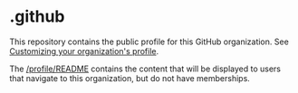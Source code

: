 # .github

This repository contains the public profile for this GitHub organization. See [Customizing your organization's profile](https://docs.github.com/en/organizations/collaborating-with-groups-in-organizations/customizing-your-organizations-profile).

The [/profile/README](./profile/README.md) contains the content that will be displayed to users that navigate to this organization, but do not have memberships.
